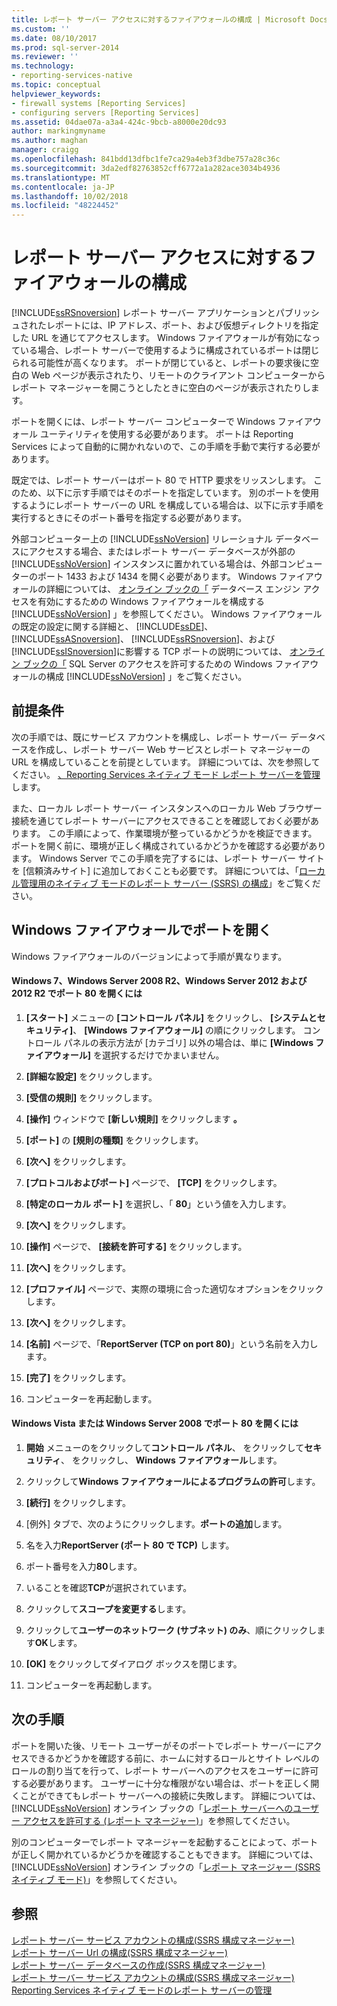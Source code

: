 ```yaml
---
title: レポート サーバー アクセスに対するファイアウォールの構成 | Microsoft Docs
ms.custom: ''
ms.date: 08/10/2017
ms.prod: sql-server-2014
ms.reviewer: ''
ms.technology:
- reporting-services-native
ms.topic: conceptual
helpviewer_keywords:
- firewall systems [Reporting Services]
- configuring servers [Reporting Services]
ms.assetid: 04dae07a-a3a4-424c-9bcb-a8000e20dc93
author: markingmyname
ms.author: maghan
manager: craigg
ms.openlocfilehash: 841bdd13dfbc1fe7ca29a4eb3f3dbe757a28c36c
ms.sourcegitcommit: 3da2edf82763852cff6772a1a282ace3034b4936
ms.translationtype: MT
ms.contentlocale: ja-JP
ms.lasthandoff: 10/02/2018
ms.locfileid: "48224452"
---
```

# <a name="configure-a-firewall-for-report-server-access"></a>レポート サーバー アクセスに対するファイアウォールの構成
  [!INCLUDE[ssRSnoversion](../../includes/ssrsnoversion-md.md)] レポート サーバー アプリケーションとパブリッシュされたレポートには、IP アドレス、ポート、および仮想ディレクトリを指定した URL を通じてアクセスします。 Windows ファイアウォールが有効になっている場合、レポート サーバーで使用するように構成されているポートは閉じられる可能性が高くなります。 ポートが閉じていると、レポートの要求後に空白の Web ページが表示されたり、リモートのクライアント コンピューターからレポート マネージャーを開こうとしたときに空白のページが表示されたりします。  
  
 ポートを開くには、レポート サーバー コンピューターで Windows ファイアウォール ユーティリティを使用する必要があります。 ポートは Reporting Services によって自動的に開かれないので、この手順を手動で実行する必要があります。  
  
 既定では、レポート サーバーはポート 80 で HTTP 要求をリッスンします。 このため、以下に示す手順ではそのポートを指定しています。 別のポートを使用するようにレポート サーバーの URL を構成している場合は、以下に示す手順を実行するときにそのポート番号を指定する必要があります。  
  
 外部コンピューター上の [!INCLUDE[ssNoVersion](../../includes/ssnoversion-md.md)] リレーショナル データベースにアクセスする場合、またはレポート サーバー データベースが外部の [!INCLUDE[ssNoVersion](../../includes/ssnoversion-md.md)] インスタンスに置かれている場合は、外部コンピューターのポート 1433 および 1434 を開く必要があります。 Windows ファイアウォールの詳細については、 [オンライン ブックの「](../../database-engine/configure-windows/configure-a-windows-firewall-for-database-engine-access.md) データベース エンジン アクセスを有効にするための Windows ファイアウォールを構成する [!INCLUDE[ssNoVersion](../../includes/ssnoversion-md.md)] 」を参照してください。 Windows ファイアウォールの既定の設定に関する詳細と、 [!INCLUDE[ssDE](../../includes/ssde-md.md)]、 [!INCLUDE[ssASnoversion](../../includes/ssasnoversion-md.md)]、 [!INCLUDE[ssRSnoversion](../../includes/ssrsnoversion-md.md)]、および [!INCLUDE[ssISnoversion](../../includes/ssisnoversion-md.md)]に影響する TCP ポートの説明については、 [オンライン ブックの「](../../sql-server/install/configure-the-windows-firewall-to-allow-sql-server-access.md) SQL Server のアクセスを許可するための Windows ファイアウォールの構成 [!INCLUDE[ssNoVersion](../../includes/ssnoversion-md.md)] 」をご覧ください。  
  
## <a name="prerequisites"></a>前提条件  
 次の手順では、既にサービス アカウントを構成し、レポート サーバー データベースを作成し、レポート サーバー Web サービスとレポート マネージャーの URL を構成していることを前提としています。 詳細については、次を参照してください。 [、Reporting Services ネイティブ モード レポート サーバーを管理](manage-a-reporting-services-native-mode-report-server.md)します。  
  
 また、ローカル レポート サーバー インスタンスへのローカル Web ブラウザー接続を通じてレポート サーバーにアクセスできることを確認しておく必要があります。 この手順によって、作業環境が整っているかどうかを検証できます。 ポートを開く前に、環境が正しく構成されているかどうかを確認する必要があります。 Windows Server でこの手順を完了するには、レポート サーバー サイトを [信頼済みサイト] に追加しておくことも必要です。 詳細については、「[ローカル管理用のネイティブ モードのレポート サーバー &#40;SSRS&#41; の構成](configure-a-native-mode-report-server-for-local-administration-ssrs.md)」をご覧ください。  
  
## <a name="opening-ports-in-windows-firewall"></a>Windows ファイアウォールでポートを開く  
 Windows ファイアウォールのバージョンによって手順が異なります。  
  
#### <a name="to-open-port-80-on-windows-7-windows-server-2008-r2-windows-server-2012-and-2012-r2"></a>Windows 7、Windows Server 2008 R2、Windows Server 2012 および 2012 R2 でポート 80 を開くには  
  
1.  **[スタート]** メニューの **[コントロール パネル]** をクリックし、 **[システムとセキュリティ]**、 **[Windows ファイアウォール]** の順にクリックします。 コントロール パネルの表示方法が [カテゴリ] 以外の場合は、単に **[Windows ファイアウォール]** を選択するだけでかまいません。  
  
2.  **[詳細な設定]** をクリックします。  
  
3.  **[受信の規則]** をクリックします。  
  
4.  **[操作]** ウィンドウで **[新しい規則]** をクリックします **。**  
  
5.  **[ポート]** の **[規則の種類]** をクリックします。  
  
6.  **[次へ]** をクリックします。  
  
7.  **[プロトコルおよびポート]** ページで、 **[TCP]** をクリックします。  
  
8.  **[特定のローカル ポート]** を選択し、「 **80**」という値を入力します。  
  
9. **[次へ]** をクリックします。  
  
10. **[操作]** ページで、 **[接続を許可する]** をクリックします。  
  
11. **[次へ]** をクリックします。  
  
12. **[プロファイル]** ページで、実際の環境に合った適切なオプションをクリックします。  
  
13. **[次へ]** をクリックします。  
  
14. **[名前]** ページで、「**ReportServer (TCP on port 80)**」という名前を入力します。  
  
15. **[完了]** をクリックします。  
  
16. コンピューターを再起動します。  
  
#### <a name="to-open-port-80-on-windows-vista-or-windows-server-2008"></a>Windows Vista または Windows Server 2008 でポート 80 を開くには  
  
1.  **開始** メニューのをクリックして**コントロール パネル**、 をクリックして**セキュリティ**、 をクリックし、 **Windows ファイアウォール**します。  
  
2.  クリックして**Windows ファイアウォールによるプログラムの許可**します。  
  
3.  **[続行]** をクリックします。  
  
4.  [例外] タブで、次のようにクリックします。**ポートの追加**します。  
  
5.  名を入力**ReportServer (ポート 80 で TCP)** します。  
  
6.  ポート番号を入力**80**します。  
  
7.  いることを確認**TCP**が選択されています。  
  
8.  クリックして**スコープを変更する**します。  
  
9. クリックして**ユーザーのネットワーク (サブネット) のみ**、順にクリックします**OK**します。  
  
10. **[OK]** をクリックしてダイアログ ボックスを閉じます。  
  
11. コンピューターを再起動します。  
  
## <a name="next-steps"></a>次の手順  
 ポートを開いた後、リモート ユーザーがそのポートでレポート サーバーにアクセスできるかどうかを確認する前に、ホームに対するロールとサイト レベルのロールの割り当てを行って、レポート サーバーへのアクセスをユーザーに許可する必要があります。 ユーザーに十分な権限がない場合は、ポートを正しく開くことができてもレポート サーバーへの接続に失敗します。 詳細については、[!INCLUDE[ssNoVersion](../../includes/ssnoversion-md.md)] オンライン ブックの「[レポート サーバーへのユーザー アクセスを許可する &#40;レポート マネージャー&#41;](../security/grant-user-access-to-a-report-server.md)」を参照してください。  
  
 別のコンピューターでレポート マネージャーを起動することによって、ポートが正しく開かれているかどうかを確認することもできます。 詳細については、[!INCLUDE[ssNoVersion](../../includes/ssnoversion-md.md)] オンライン ブックの「[レポート マネージャー &#40;SSRS ネイティブ モード&#41;](../report-manager-ssrs-native-mode.md)」を参照してください。  
  
## <a name="see-also"></a>参照  
 [レポート サーバー サービス アカウントの構成&#40;SSRS 構成マネージャー&#41;](../install-windows/configure-the-report-server-service-account-ssrs-configuration-manager.md)   
 [レポート サーバー Url の構成&#40;SSRS 構成マネージャー&#41;](../install-windows/configure-report-server-urls-ssrs-configuration-manager.md)   
 [レポート サーバー データベースの作成&#40;SSRS 構成マネージャー&#41;](../../sql-server/install/create-a-report-server-database-ssrs-configuration-manager.md)   
 [レポート サーバー サービス アカウントの構成&#40;SSRS 構成マネージャー&#41;](../install-windows/configure-the-report-server-service-account-ssrs-configuration-manager.md)   
 [Reporting Services ネイティブ モードのレポート サーバーの管理](manage-a-reporting-services-native-mode-report-server.md)  
  
  
